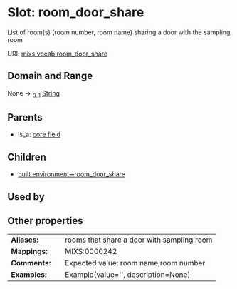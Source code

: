
# Slot: room_door_share


List of room(s) (room number, room name) sharing a door with the sampling room

URI: [mixs.vocab:room_door_share](https://w3id.org/mixs/vocab/room_door_share)


## Domain and Range

None &#8594;  <sub>0..1</sub> [String](types/String.md)

## Parents

 *  is_a: [core field](core_field.md)

## Children

 *  [built environment➞room_door_share](built_environment_room_door_share.md)

## Used by


## Other properties

|  |  |  |
| --- | --- | --- |
| **Aliases:** | | rooms that share a door with sampling room |
| **Mappings:** | | MIXS:0000242 |
| **Comments:** | | Expected value: room name;room number |
| **Examples:** | | Example(value='', description=None) |

